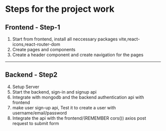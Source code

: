 # Steps for the project work

## Frontend - Step-1

1. Start from frontend, install all neccessary packages vite,react-icons,react-router-dom
2. Create pages and components
3. Create a header component
   and create navigation for the pages

---

## Backend - Step2

4. Setup Server
5. Start the backend, sign-in and signup api
6. Integrate with mongodb and the backend authentication api with frontend
7. make user sign-up api, Test it to create a user with username/email/password
8. Integrate the api with the frontend/(REMEMBER cors()) axios post request to submit form
